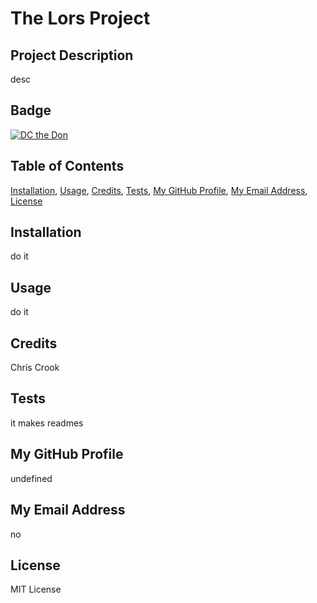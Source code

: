 # The Lors Project 
 
## Project Description 
 
 desc 
 
 
## Badge 
 
 [![DC the Don](https://img.shields.io/badge/DC%20-THE%20DON-red)](https://img.shields.io/badge/DC%20-THE%20DON-red) 
 
 
## Table of Contents 
 
 [Installation](#installation), [Usage](#usage), [Credits](#credits), [Tests](#tests), [My GitHub Profile](#my-github-profile), [My Email Address](#my-email-address), [License](#license) 
 
 
## Installation 
 
 do it 
 
 
## Usage 
 
 do it 
 
 
## Credits 
 
 Chris Crook 
 
 
## Tests 
 
 it makes readmes 
 
 
## My GitHub Profile 
 
 undefined 
 
 
## My Email Address 
 
 no 
 
 
## License 
 
 MIT License 
